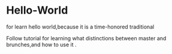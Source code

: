 # Hello-World
for learn hello world,because it is a time-honored traditional

Follow tutorial for learning what distinctions between master and brunches,and how to use it .
